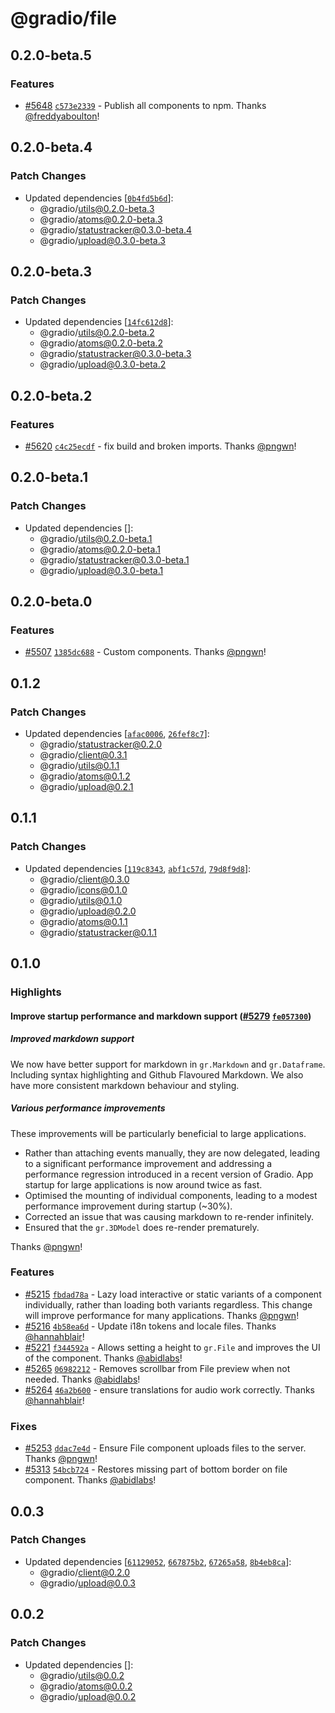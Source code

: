 # @gradio/file

## 0.2.0-beta.5

### Features

- [#5648](https://github.com/gradio-app/gradio/pull/5648) [`c573e2339`](https://github.com/gradio-app/gradio/commit/c573e2339b86c85b378dc349de5e9223a3c3b04a) - Publish all components to npm.  Thanks [@freddyaboulton](https://github.com/freddyaboulton)!

## 0.2.0-beta.4

### Patch Changes

- Updated dependencies [[`0b4fd5b6d`](https://github.com/gradio-app/gradio/commit/0b4fd5b6db96fc95a155e5e935e17e1ab11d1161)]:
  - @gradio/utils@0.2.0-beta.3
  - @gradio/atoms@0.2.0-beta.3
  - @gradio/statustracker@0.3.0-beta.4
  - @gradio/upload@0.3.0-beta.3

## 0.2.0-beta.3

### Patch Changes

- Updated dependencies [[`14fc612d8`](https://github.com/gradio-app/gradio/commit/14fc612d84bf6b1408eccd3a40fab41f25477571)]:
  - @gradio/utils@0.2.0-beta.2
  - @gradio/atoms@0.2.0-beta.2
  - @gradio/statustracker@0.3.0-beta.3
  - @gradio/upload@0.3.0-beta.2

## 0.2.0-beta.2

### Features

- [#5620](https://github.com/gradio-app/gradio/pull/5620) [`c4c25ecdf`](https://github.com/gradio-app/gradio/commit/c4c25ecdf8c2fab5e3c41b519564e3b6a9ebfce3) - fix build and broken imports. Thanks [@pngwn](https://github.com/pngwn)!

## 0.2.0-beta.1

### Patch Changes

- Updated dependencies []:
  - @gradio/utils@0.2.0-beta.1
  - @gradio/atoms@0.2.0-beta.1
  - @gradio/statustracker@0.3.0-beta.1
  - @gradio/upload@0.3.0-beta.1

## 0.2.0-beta.0

### Features

- [#5507](https://github.com/gradio-app/gradio/pull/5507) [`1385dc688`](https://github.com/gradio-app/gradio/commit/1385dc6881f2d8ae7a41106ec21d33e2ef04d6a9) - Custom components. Thanks [@pngwn](https://github.com/pngwn)!

## 0.1.2

### Patch Changes

- Updated dependencies [[`afac0006`](https://github.com/gradio-app/gradio/commit/afac0006337ce2840cf497cd65691f2f60ee5912), [`26fef8c7`](https://github.com/gradio-app/gradio/commit/26fef8c7f85a006c7e25cdbed1792df19c512d02)]:
  - @gradio/statustracker@0.2.0
  - @gradio/client@0.3.1
  - @gradio/utils@0.1.1
  - @gradio/atoms@0.1.2
  - @gradio/upload@0.2.1

## 0.1.1

### Patch Changes

- Updated dependencies [[`119c8343`](https://github.com/gradio-app/gradio/commit/119c834331bfae60d4742c8f20e9cdecdd67e8c2), [`abf1c57d`](https://github.com/gradio-app/gradio/commit/abf1c57d7d85de0df233ee3b38aeb38b638477db), [`79d8f9d8`](https://github.com/gradio-app/gradio/commit/79d8f9d891901683c5a1b7486efb44eab2478c96)]:
  - @gradio/client@0.3.0
  - @gradio/icons@0.1.0
  - @gradio/utils@0.1.0
  - @gradio/upload@0.2.0
  - @gradio/atoms@0.1.1
  - @gradio/statustracker@0.1.1

## 0.1.0

### Highlights

#### Improve startup performance and markdown support ([#5279](https://github.com/gradio-app/gradio/pull/5279) [`fe057300`](https://github.com/gradio-app/gradio/commit/fe057300f0672c62dab9d9b4501054ac5d45a4ec))

##### Improved markdown support

We now have better support for markdown in `gr.Markdown` and `gr.Dataframe`. Including syntax highlighting and Github Flavoured Markdown. We also have more consistent markdown behaviour and styling.

##### Various performance improvements

These improvements will be particularly beneficial to large applications.

- Rather than attaching events manually, they are now delegated, leading to a significant performance improvement and addressing a performance regression introduced in a recent version of Gradio. App startup for large applications is now around twice as fast.
- Optimised the mounting of individual components, leading to a modest performance improvement during startup (~30%).
- Corrected an issue that was causing markdown to re-render infinitely.
- Ensured that the `gr.3DModel` does re-render prematurely.

Thanks [@pngwn](https://github.com/pngwn)!

### Features

- [#5215](https://github.com/gradio-app/gradio/pull/5215) [`fbdad78a`](https://github.com/gradio-app/gradio/commit/fbdad78af4c47454cbb570f88cc14bf4479bbceb) - Lazy load interactive or static variants of a component individually, rather than loading both variants regardless. This change will improve performance for many applications. Thanks [@pngwn](https://github.com/pngwn)!
- [#5216](https://github.com/gradio-app/gradio/pull/5216) [`4b58ea6d`](https://github.com/gradio-app/gradio/commit/4b58ea6d98e7a43b3f30d8a4cb6f379bc2eca6a8) - Update i18n tokens and locale files. Thanks [@hannahblair](https://github.com/hannahblair)!
- [#5221](https://github.com/gradio-app/gradio/pull/5221) [`f344592a`](https://github.com/gradio-app/gradio/commit/f344592aeb1658013235ded154107f72d86f24e7) - Allows setting a height to `gr.File` and improves the UI of the component. Thanks [@abidlabs](https://github.com/abidlabs)!
- [#5265](https://github.com/gradio-app/gradio/pull/5265) [`06982212`](https://github.com/gradio-app/gradio/commit/06982212dfbd613853133d5d0eebd75577967027) - Removes scrollbar from File preview when not needed. Thanks [@abidlabs](https://github.com/abidlabs)!
- [#5264](https://github.com/gradio-app/gradio/pull/5264) [`46a2b600`](https://github.com/gradio-app/gradio/commit/46a2b600a7ff030a9ea1560b882b3bf3ad266bbc) - ensure translations for audio work correctly. Thanks [@hannahblair](https://github.com/hannahblair)!

### Fixes

- [#5253](https://github.com/gradio-app/gradio/pull/5253) [`ddac7e4d`](https://github.com/gradio-app/gradio/commit/ddac7e4d0f55c3bdc6c3e9a9e24588b2563e4049) - Ensure File component uploads files to the server. Thanks [@pngwn](https://github.com/pngwn)!
- [#5313](https://github.com/gradio-app/gradio/pull/5313) [`54bcb724`](https://github.com/gradio-app/gradio/commit/54bcb72417b2781ad9d7500ea0f89aa9d80f7d8f) - Restores missing part of bottom border on file component. Thanks [@abidlabs](https://github.com/abidlabs)!

## 0.0.3

### Patch Changes

- Updated dependencies [[`61129052`](https://github.com/gradio-app/gradio/commit/61129052ed1391a75c825c891d57fa0ad6c09fc8), [`667875b2`](https://github.com/gradio-app/gradio/commit/667875b2441753e74d25bd9d3c8adedd8ede11cd), [`67265a58`](https://github.com/gradio-app/gradio/commit/67265a58027ef1f9e4c0eb849a532f72eaebde48), [`8b4eb8ca`](https://github.com/gradio-app/gradio/commit/8b4eb8cac9ea07bde31b44e2006ca2b7b5f4de36)]:
  - @gradio/client@0.2.0
  - @gradio/upload@0.0.3

## 0.0.2

### Patch Changes

- Updated dependencies []:
  - @gradio/utils@0.0.2
  - @gradio/atoms@0.0.2
  - @gradio/upload@0.0.2